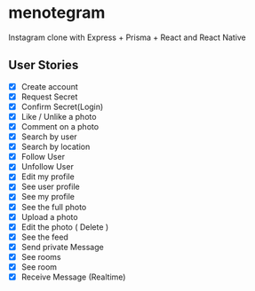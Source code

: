 # menotegram

Instagram clone with Express + Prisma + React and React Native

## User Stories

-   [x] Create account
-   [x] Request Secret
-   [x] Confirm Secret(Login)
-   [x] Like / Unlike a photo
-   [x] Comment on a photo
-   [x] Search by user
-   [x] Search by location
-   [x] Follow User
-   [x] Unfollow User
-   [x] Edit my profile
-   [x] See user profile
-   [x] See my profile
-   [x] See the full photo
-   [x] Upload a photo
-   [x] Edit the photo ( Delete )
-   [x] See the feed
-   [x] Send private Message
-   [x] See rooms
-   [x] See room
-   [x] Receive Message (Realtime)
